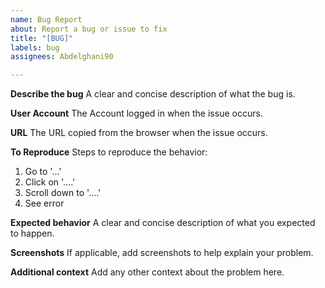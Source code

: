 ```yaml
---
name: Bug Report
about: Report a bug or issue to fix
title: "[BUG]"
labels: bug
assignees: Abdelghani90

---
```


**Describe the bug**
A clear and concise description of what the bug is.

**User Account**
The Account logged in when the issue occurs.

**URL**
The URL copied from the browser when the issue occurs.

**To Reproduce**
Steps to reproduce the behavior:
1. Go to '...'
2. Click on '....'
3. Scroll down to '....'
4. See error

**Expected behavior**
A clear and concise description of what you expected to happen.

**Screenshots**
If applicable, add screenshots to help explain your problem.

**Additional context**
Add any other context about the problem here.
